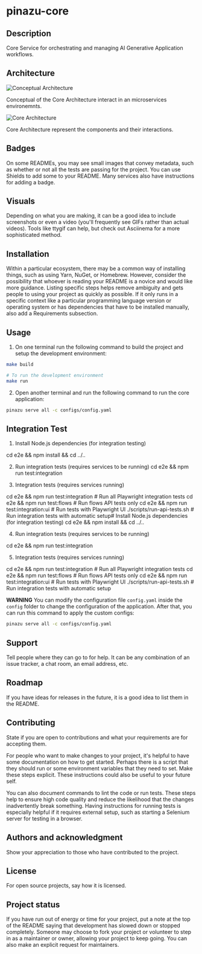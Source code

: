 # pinazu-core

## Description
Core Service for orchestrating and managing AI Generative Application workflows.

## Architecture

![Conceptual Architecture](/docs/img/conceptual_architecture.png)

Conceptual of the Core Architecture interact in an microservices environemnts.

![Core Architecture](/docs/img/coreapp_architecture.png)

Core Architecture represent the components and their interactions.

## Badges
On some READMEs, you may see small images that convey metadata, such as whether or not all the tests are passing for the project. You can use Shields to add some to your README. Many services also have instructions for adding a badge.

## Visuals
Depending on what you are making, it can be a good idea to include screenshots or even a video (you'll frequently see GIFs rather than actual videos). Tools like ttygif can help, but check out Asciinema for a more sophisticated method.

## Installation
Within a particular ecosystem, there may be a common way of installing things, such as using Yarn, NuGet, or Homebrew. However, consider the possibility that whoever is reading your README is a novice and would like more guidance. Listing specific steps helps remove ambiguity and gets people to using your project as quickly as possible. If it only runs in a specific context like a particular programming language version or operating system or has dependencies that have to be installed manually, also add a Requirements subsection.

## Usage

1. On one terminal run the following command to build the project and setup the development environment:
```bash
make build

# To run the development environment
make run
```

2. Open another terminal and run the following command to run the core application:
```bash
pinazu serve all -c configs/config.yaml
```
## Integration Test

1. Install Node.js dependencies (for integration testing)

cd e2e && npm install && cd ../..

2. Run integration tests (requires services to be running)
cd e2e && npm run test:integration

3. Integration tests (requires services running)

cd e2e && npm run test:integration            # Run all Playwright integration tests
cd e2e && npm run test:flows                  # Run flows API tests only
cd e2e && npm run test:integration:ui         # Run tests with Playwright UI
./scripts/run-api-tests.sh          # Run integration tests with automatic setup# Install Node.js dependencies (for integration testing)
cd e2e && npm install && cd ../..


4. Run integration tests (requires services to be running)

cd e2e && npm run test:integration

5.  Integration tests (requires services running)

cd e2e && npm run test:integration            # Run all Playwright integration tests
cd e2e && npm run test:flows                  # Run flows API tests only
cd e2e && npm run test:integration:ui         # Run tests with Playwright UI
./scripts/run-api-tests.sh          # Run integration tests with automatic setup


**WARNING**
You can modify the configuration file `config.yaml` inside the `config` folder to change the configuration of the application.
After that, you can run this command to apply the custom configs:
```bash
pinazu serve all -c configs/config.yaml
```

## Support
Tell people where they can go to for help. It can be any combination of an issue tracker, a chat room, an email address, etc.

## Roadmap
If you have ideas for releases in the future, it is a good idea to list them in the README.

## Contributing
State if you are open to contributions and what your requirements are for accepting them.

For people who want to make changes to your project, it's helpful to have some documentation on how to get started. Perhaps there is a script that they should run or some environment variables that they need to set. Make these steps explicit. These instructions could also be useful to your future self.

You can also document commands to lint the code or run tests. These steps help to ensure high code quality and reduce the likelihood that the changes inadvertently break something. Having instructions for running tests is especially helpful if it requires external setup, such as starting a Selenium server for testing in a browser.

## Authors and acknowledgment
Show your appreciation to those who have contributed to the project.

## License
For open source projects, say how it is licensed.

## Project status
If you have run out of energy or time for your project, put a note at the top of the README saying that development has slowed down or stopped completely. Someone may choose to fork your project or volunteer to step in as a maintainer or owner, allowing your project to keep going. You can also make an explicit request for maintainers.
